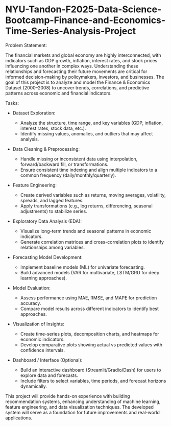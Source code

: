 # NYU-Tandon-F2025-Data-Science-Bootcamp-Finance-and-Economics-Time-Series-Analysis-Project
Problem Statement:

The financial markets and global economy are highly interconnected, with indicators such as GDP growth, inflation, interest rates, and stock prices influencing one another in complex ways. Understanding these relationships and forecasting their future movements are critical for informed decision-making by policymakers, investors, and businesses.
The goal of this project is to analyze and model the Finance & Economics Dataset (2000–2008) to uncover trends, correlations, and predictive patterns across economic and financial indicators.

Tasks:
-	Dataset Exploration:
    -	Analyze the structure, time range, and key variables (GDP, inflation, interest rates, stock data, etc.).
    -	Identify missing values, anomalies, and outliers that may affect analysis.
  
-	Data Cleaning & Preprocessing:
    -	Handle missing or inconsistent data using interpolation, forward/backward fill, or transformations.
    -	Ensure consistent time indexing and align multiple indicators to a common frequency (daily/monthly/quarterly).
  
-	Feature Engineering:
    -	Create derived variables such as returns, moving averages, volatility, spreads, and lagged features.
    -	Apply transformations (e.g., log returns, differencing, seasonal adjustments) to stabilize series.
  
-	Exploratory Data Analysis (EDA):
    -	Visualize long-term trends and seasonal patterns in economic indicators.
    -	Generate correlation matrices and cross-correlation plots to identify relationships among variables.
  
-	Forecasting Model Development:
    -	Implement baseline models (ML) for univariate forecasting.
    -	Build advanced models (VAR for multivariate, LSTM/GRU for deep learning approaches).
  
-	Model Evaluation:
    -	Assess performance using MAE, RMSE, and MAPE for prediction accuracy.
    -	Compare model results across different indicators to identify best approaches.
  
-	Visualization of Insights:
    -	Create time-series plots, decomposition charts, and heatmaps for economic indicators.
    -	Develop comparative plots showing actual vs predicted values with confidence intervals.
  
-	Dashboard / Interface (Optional):
    -	Build an interactive dashboard (Streamlit/Gradio/Dash) for users to explore data and forecasts.
    -	Include filters to select variables, time periods, and forecast horizons dynamically.

This project will provide hands-on experience with building recommendation systems, enhancing understanding of machine learning, feature engineering, and data visualization techniques. The developed system will serve as a foundation for future improvements and real-world applications.  
